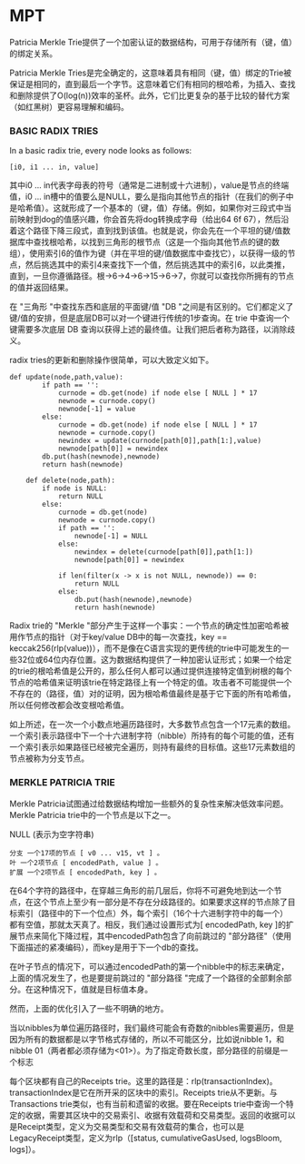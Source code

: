 # MPT
Patricia Merkle Trie提供了一个加密认证的数据结构，可用于存储所有（键，值）的绑定关系。

Patricia Merkle Tries是完全确定的，这意味着具有相同（键，值）绑定的Trie被保证是相同的，直到最后一个字节。这意味着它们有相同的根哈希，为插入、查找和删除提供了O(log(n))效率的圣杯。此外，它们比更复杂的基于比较的替代方案（如红黑树）更容易理解和编码。
### BASIC RADIX TRIES
In a basic radix trie, every node looks as follows:
```
[i0, i1 ... in, value]
```

其中i0 ... in代表字母表的符号（通常是二进制或十六进制），value是节点的终端值，i0 ... in槽中的值要么是NULL，要么是指向其他节点的指针（在我们的例子中是哈希值）。这就形成了一个基本的（键，值）存储。例如，如果你对三段式中当前映射到dog的值感兴趣，你会首先将dog转换成字母（给出64 6f 67），然后沿着这个路径下降三段式，直到找到该值。也就是说，你会先在一个平坦的键/值数据库中查找根哈希，以找到三角形的根节点（这是一个指向其他节点的键的数组），使用索引6的值作为键（并在平坦的键/值数据库中查找它），以获得一级的节点，然后挑选其中的索引4来查找下一个值，然后挑选其中的索引6，以此类推，直到，一旦你遵循路径。根->6->4->6->15->6->7，你就可以查找你所拥有的节点的值并返回结果。

在 "三角形 "中查找东西和底层的平面键/值 "DB "之间是有区别的。它们都定义了键/值的安排，但是底层DB可以对一个键进行传统的1步查询。在 trie 中查询一个键需要多次底层 DB 查询以获得上述的最终值。让我们把后者称为路径，以消除歧义。

radix tries的更新和删除操作很简单，可以大致定义如下。

```
def update(node,path,value):
        if path == '':
            curnode = db.get(node) if node else [ NULL ] * 17
            newnode = curnode.copy()
            newnode[-1] = value
        else:
            curnode = db.get(node) if node else [ NULL ] * 17
            newnode = curnode.copy()
            newindex = update(curnode[path[0]],path[1:],value)
            newnode[path[0]] = newindex
        db.put(hash(newnode),newnode)
        return hash(newnode)

    def delete(node,path):
        if node is NULL:
            return NULL
        else:
            curnode = db.get(node)
            newnode = curnode.copy()
            if path == '':
                newnode[-1] = NULL
            else:
                newindex = delete(curnode[path[0]],path[1:])
                newnode[path[0]] = newindex

            if len(filter(x -> x is not NULL, newnode)) == 0:
                return NULL
            else:
                db.put(hash(newnode),newnode)
                return hash(newnode)

```

Radix trie的 "Merkle "部分产生于这样一个事实：一个节点的确定性加密哈希被用作节点的指针（对于key/value DB中的每一次查找，key == keccak256(rlp(value))），而不是像在C语言实现的更传统的trie中可能发生的一些32位或64位内存位置。这为数据结构提供了一种加密认证形式；如果一个给定的trie的根哈希值是公开的，那么任何人都可以通过提供连接特定值到树根的每个节点的哈希值来证明该trie在特定路径上有一个特定的值。攻击者不可能提供一个不存在的（路径，值）对的证明，因为根哈希值最终是基于它下面的所有哈希值，所以任何修改都会改变根哈希值。

如上所述，在一次一个小数点地遍历路径时，大多数节点包含一个17元素的数组。一个索引表示路径中下一个十六进制字符（nibble）所持有的每个可能的值，还有一个索引表示如果路径已经被完全遍历，则持有最终的目标值。这些17元素数组的节点被称为分支节点。

### MERKLE PATRICIA TRIE

Merkle Patricia试图通过给数据结构增加一些额外的复杂性来解决低效率问题。Merkle Patricia trie中的一个节点是以下之一。

NULL (表示为空字符串)
```
分支 一个17项的节点 [ v0 ... v15, vt ] 。
叶 一个2项节点 [ encodedPath, value ] 。
扩展 一个2项节点 [ encodedPath, key ] 。
```
在64个字符的路径中，在穿越三角形的前几层后，你将不可避免地到达一个节点，在这个节点上至少有一部分是不存在分歧路径的。如果要求这样的节点除了目标索引（路径中的下一个位点）外，每个索引（16个十六进制字符中的每一个）都有空值，那就太天真了。相反，我们通过设置形式为[ encodedPath, key ]的扩展节点来简化下降过程，其中encodedPath包含了向前跳过的 "部分路径"（使用下面描述的紧凑编码），而key是用于下一个db的查找。

在叶子节点的情况下，可以通过encodedPath的第一个nibble中的标志来确定，上面的情况发生了，也是要提前跳过的 "部分路径 "完成了一个路径的全部剩余部分。在这种情况下，值就是目标值本身。

然而，上面的优化引入了一些不明确的地方。

当以nibbles为单位遍历路径时，我们最终可能会有奇数的nibbles需要遍历，但是因为所有的数据都是以字节格式存储的，所以不可能区分，比如说nibble 1，和nibble 01（两者都必须存储为<01>）。为了指定奇数长度，部分路径的前缀是一个标志


每个区块都有自己的Receipts trie。这里的路径是：rlp(transactionIndex)。transactionIndex是它在所开采的区块中的索引。Receipts trie从不更新。与Transactions trie类似，也有当前和遗留的收据。要在Receipts trie中查询一个特定的收据，需要其区块中的交易索引、收据有效载荷和交易类型。返回的收据可以是Receipt类型，定义为交易类型和交易有效载荷的集合，也可以是LegacyReceipt类型，定义为rlp（[status, cumulativeGasUsed, logsBloom, logs]）。
